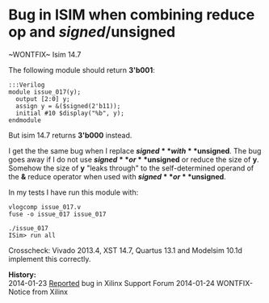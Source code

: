 
Bug in ISIM when combining reduce op and $signed/$unsigned
==========================================================

~WONTFIX~ Isim 14.7

The following module should return **3'b001**:

    :::Verilog
    module issue_017(y);
      output [2:0] y;
      assign y = &($signed(2'b11));
      initial #10 $display("%b", y);
    endmodule

But isim 14.7 returns **3'b000** instead.

I get the the same bug when I replace **$signed** with **$unsigned**. The bug goes away
if I do not use **$signed** or **$unsigned** or reduce the size of **y**. Somehow the
size of **y** "leaks through" to the self-determined operand of the **&** reduce operator
when used with **$signed** or **$unsigned**.

In my tests I have run this module with:

    vlogcomp issue_017.v
    fuse -o issue_017 issue_017

    ./issue_017
    ISim> run all

Crosscheck: Vivado 2013.4, XST 14.7, Quartus 13.1 and Modelsim 10.1d implement
this correctly.

**History:**  
2014-01-23 [Reported](http://forums.xilinx.com/t5/Simulation-and-Verification/Bug-in-ISIM-when-combining-reduce-op-and-signed-unsigned/td-p/406305) bug in Xilinx Support Forum
2014-01-24 WONTFIX-Notice from Xilinx

